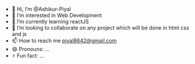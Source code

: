 - 👋 Hi, I’m @Ashikur-Piyal
- 👀 I’m interested in Web Development
- 🌱 I’m currently learning reactJS
- 💞️ I’m looking to collaborate on any project which will be done in html css and js
- 📫 How to reach me piyal8642@gmail.com
- 😄 Pronouns: ...
- ⚡ Fun fact: ...

<!---
Ashikur-Piyal/Ashikur-Piyal is a ✨ special ✨ repository because its `README.md` (this file) appears on your GitHub profile.
You can click the Preview link to take a look at your changes.
--->
